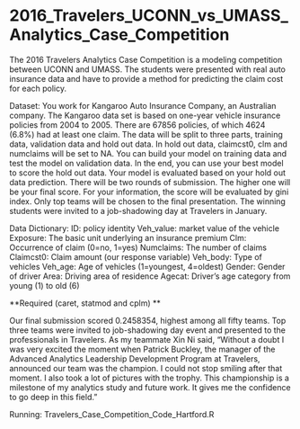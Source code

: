 # 2016_Travelers_UCONN_vs_UMASS_Analytics_Case_Competition

The 2016 Travelers Analytics Case Competition is a modeling competition between UCONN and UMASS. The students were presented with real auto insurance data and have to provide a method for predicting the claim cost for each policy.

Dataset:
You work for Kangaroo Auto Insurance Company, an Australian company. The Kangaroo data set is based on one-year vehicle insurance policies from 2004 to 2005. There are 67856 policies, of which 4624 (6.8%) had at least one claim. The data will be split to three parts, training data, validation data and hold out data. In hold out data, claimcst0, clm and numclaims will be set to NA. You can build your model on training data and test the model on validation data. In the end, you can use your best model to score the hold out data. Your model is evaluated based on your hold out data prediction. There will be two rounds of submission. The higher one will be your final score. For your information, the score will be evaluated by gini index. Only top teams will be chosen to the final presentation. The winning students were invited to a job-shadowing day at Travelers in January.

Data Dictionary:
ID: policy identity
Veh_value: market value of the vehicle
Exposure: The basic unit underlying an insurance premium
Clm: Occurrence of claim (0=no, 1=yes)
Numclaims: The number of claims
Claimcst0:  Claim amount (our response variable)
Veh_body: Type of vehicles
Veh_age: Age of vehicles (1=youngest, 4=oldest)
Gender: Gender of driver
Area: Driving area of residence
Agecat: Driver’s age category from young (1) to old (6)

**Required (caret, statmod and cplm) **

Our final submission scored 0.2458354, highest among all fifty teams. Top three teams were invited to job-shadowing day event and presented to the professionals in Travelers.  As my teammate Xin Ni said, “Without a doubt I was very excited the moment when Patrick Buckley, the manager of the Advanced Analytics Leadership Development Program at Travelers, announced our team was the champion. I could not stop smiling after that moment. I also took a lot of pictures with the trophy. This championship is a milestone of my analytics study and future work. It gives me the confidence to go deep in this field.”  

Running:
Travelers_Case_Competition_Code_Hartford.R

